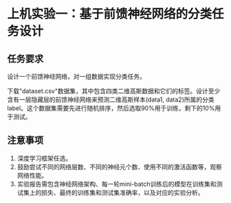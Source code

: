 # 上机实验一：基于前馈神经网络的分类任务设计

## 任务要求

设计一个前馈神经网络，对一组数据实现分类任务。

下载"dataset.csv"数据集，其中包含四类二维高斯数据和它们的标签。设计至少含有一层隐藏层的前馈神经网络来预测二维高斯样本(data1, data2)所属的分类label。这个数据集需要先进行随机排序，然后选取90%用于训练，剩下的10%用于测试。

## 注意事项

1. 深度学习框架任选。
2. 鼓励尝试不同的网络层数、不同的神经元个数、使用不同的激活函数等，观察网络性能。
3. 实验报告需包含神经网络架构、每一轮mini-batch训练后的模型在训练集和测试集上的损失、最终的训练集和测试集准确率，以及对应的实验分析。
